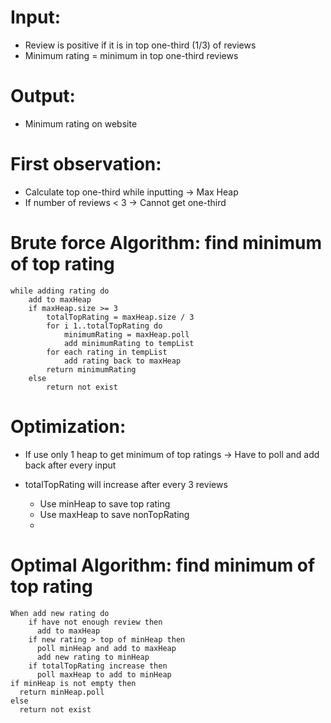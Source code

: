 # Input: 
- Review is positive if it is in top one-third (1/3) of reviews
- Minimum rating = minimum in top one-third reviews
# Output:
- Minimum rating on website
# First observation:
- Calculate top one-third while inputting -> Max Heap
- If number of reviews < 3 -> Cannot get one-third
# Brute force Algorithm: find minimum of top rating
```
while adding rating do
    add to maxHeap
    if maxHeap.size >= 3
        totalTopRating = maxHeap.size / 3 
        for i 1..totalTopRating do
            minimumRating = maxHeap.poll
            add minimumRating to tempList
        for each rating in tempList
            add rating back to maxHeap
        return minimumRating
    else
        return not exist
```
# Optimization: 
- If use only 1 heap to get minimum of top ratings -> Have to poll and add back after every input
- totalTopRating will increase after every 3 reviews

  - Use minHeap to save top rating
  - Use maxHeap to save nonTopRating
  - 

# Optimal Algorithm: find minimum of top rating
```
When add new rating do
    if have not enough review then
      add to maxHeap
    if new rating > top of minHeap then
      poll minHeap and add to maxHeap 
      add new rating to minHeap
    if totalTopRating increase then
      poll maxHeap to add to minHeap
if minHeap is not empty then
  return minHeap.poll
else
  return not exist
```
